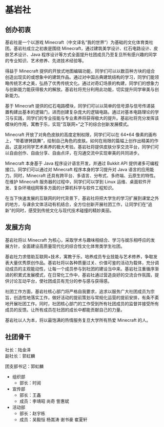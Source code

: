 # 基岩社

## 创办初衷

基岩社是一个以游戏 Minecraft（中文译名“我的世界”）为基础的文化体育类社团。基岩社成立之初衷是围绕 Minecraft，通过建筑美学设计、红石电路设计、皮肤艺术设计、Java 程序设计等方式全面提升社团成员乃至复旦所有感兴趣的同学的专业知识、艺术修养、先进技术经验等。

得益于 Minecraft 提供的开放式地图编辑功能，同学们可以以数百种方块的组合创造出现实的或想象中的建筑作品。通过对中国古典建筑结构的学习，同学们能领略传统艺术之美，弘扬了优秀传统文化。通过对奇幻场景的构建，同学们的想象力与创新能力能获得极大的解放。基岩社将充分利用此功能，切实提升同学审美与创新能力。

基于 Minecraft 提供的红石电路模块，同学们可以以简单的信号源与信号传递装置构建出基本的逻辑门，进而创建复杂庞大的逻辑电路。通过对基本电路理论的学习与实践，同学们的专业技能与专业素养将获得极大的提升。基岩社将充分发挥该模块的作用，寓教于乐，实现“互联网+”之下的综合创新发展模式。

Minecraft 开放了对角色皮肤的高度定制权限，同学们可以在 64*64 像素的画布上，“带着镣铐跳舞”，绘制自己角色的皮肤。如何在局限的篇幅上创作出精美的作品，这是对同学艺术素养的极大考验。基岩社将提供皮肤分享交流平台，同学们可以自由创作、自由分享、自由点评，在沟通交流中实现审美的共同进步。

Minecraft 本身基于 Java 程序设计语言开发，并通过 Bukkit API 提供诸多可编程接口。同学们可以通过对 Minecraft 程序本身的学习提升对 Java 语言的应用能力。同时，Minecraft 还具有跨平台、多语言、分布式、多终端、云原生的特性。在维护 Minecraft 服务器的过程中，同学们可以学到 Linux 运维、桌面软件开发、复杂环境组网等多方面的计算机科学与软件工程知识。

在当下快速发展的互联网的时代背景下，基岩社将把大学生的学习扩展到课堂之外的地方，与课余文体活动有机结合，全方位创新开展社团工作，让同学们在“追新”的同时，感受到传统文化与现代技术碰撞的精妙美丽。

## 发展方向

基岩社将以 Minecraft 为核心，采取学术与趣味相结合、学习与娱乐相呼应的发展方针，全面建设高质量现代化的综合性文化体育类学生社团。

基岩社力求借助互联网+技术，寓教于乐，培养成员专业技能与艺术修养，争取发表大量优秀原创作品。基岩社将以各种质量过关、价值可鉴的活动为载体，充分调动成员的主观能动性，让每一个成员参与到社团的建设当中来。基岩社注重循序渐进的积累式发展模式，在日常化工作中，基岩社通过营造良好的交流合作氛围，提供讨论互动平台，使社团成员有充分的参与感与获得感。

社团工作方面，基岩社核心部门将严格自我要求，追求以服务广大社团成员为宗旨，创造性地落实工作，做好活动的提前策划与常规化运营的提前安排，有条不紊地开展社团工作。同时，社团核心部门的工作受到所有社团成员的监督并接受所有成员的反馈。让所有成员在社团的成长中都能贡献自己的力量。

基岩社以人为本，将以最饱满的热情服务复旦大学所有热爱 Minecraft 的人。

## 社团骨干

社长：陆金泽  
副社长：郭虹麟

团支部书记：郭虹麟
- 组织部
  - 部长：时阅
- 宣传部
  - 部长：王鑫
  - 成员：李靖昭 尚奇 訾惠斌
- 活动部
  - 部长：赵宇栋
  - 成员：吴毅恒 杨嵩涛 谢书豪 崔夏轩
